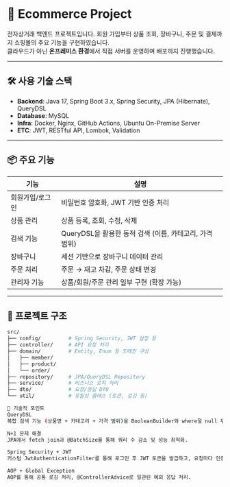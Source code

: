 # 🛒 Ecommerce Project

전자상거래 백엔드 프로젝트입니다. 회원 가입부터 상품 조회, 장바구니, 주문 및 결제까지 쇼핑몰의 주요 기능을 구현하였습니다.  
클라우드가 아닌 **온프레미스 환경**에서 직접 서버를 운영하며 배포까지 진행했습니다.

---

## 🛠️ 사용 기술 스택

- **Backend**: Java 17, Spring Boot 3.x, Spring Security, JPA (Hibernate), QueryDSL
- **Database**: MySQL
- **Infra**: Docker, Nginx, GitHub Actions, Ubuntu On-Premise Server
- **ETC**: JWT, RESTful API, Lombok, Validation

---

## 📦 주요 기능

| 기능 | 설명 |
|------|------|
| 회원가입/로그인 | 비밀번호 암호화, JWT 기반 인증 처리 |
| 상품 관리 | 상품 등록, 조회, 수정, 삭제 |
| 검색 기능 | QueryDSL을 활용한 동적 검색 (이름, 카테고리, 가격 범위) |
| 장바구니 | 세션 기반으로 장바구니 데이터 관리 |
| 주문 처리 | 주문 → 재고 차감, 주문 상태 변경 |
| 관리자 기능 | 상품/회원/주문 관리 일부 구현 (확장 가능) |

---

## 🧱 프로젝트 구조

```bash
src/
├── config/         # Spring Security, JWT 설정 등
├── controller/     # API 요청 처리
├── domain/         # Entity, Enum 등 도메인 구성
│   ├── member/
│   ├── product/
│   └── order/
├── repository/     # JPA/QueryDSL Repository
├── service/        # 비즈니스 로직 처리
├── dto/            # 요청/응답 DTO
└── util/           # 유틸성 클래스 (토큰, 로깅 등)

🧠 기술적 포인트
QueryDSL
복합 검색 기능 (상품명 + 카테고리 + 가격 범위)을 BooleanBuilder와 where절 null 무시 방식으로 구현하여 가독성과 재사용성 향상.

N+1 문제 해결
JPA에서 fetch join과 @BatchSize를 통해 쿼리 수 감소 및 성능 최적화.

Spring Security + JWT
커스텀 JwtAuthenticationFilter를 통해 로그인 후 JWT 토큰을 발급하고, 요청마다 인증 처리 수행.

AOP + Global Exception
AOP를 통해 공통 로깅 처리, @ControllerAdvice로 일관된 예외 응답 처리.
